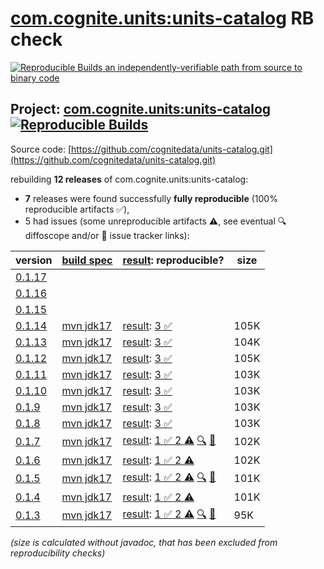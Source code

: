 [com.cognite.units:units-catalog](https://central.sonatype.com/artifact/com.cognite.units/units-catalog/versions) RB check
=======

[![Reproducible Builds](https://reproducible-builds.org/images/logos/rb.svg) an independently-verifiable path from source to binary code](https://reproducible-builds.org/)

## Project: [com.cognite.units:units-catalog](https://central.sonatype.com/artifact/com.cognite.units/units-catalog/versions) [![Reproducible Builds](https://img.shields.io/endpoint?url=https://raw.githubusercontent.com/jvm-repo-rebuild/reproducible-central/master/content/com/cognite/units/units-catalog/badge.json)](https://github.com/jvm-repo-rebuild/reproducible-central/blob/master/content/com/cognite/units/units-catalog/README.md)

Source code: [https://github.com/cognitedata/units-catalog.git](https://github.com/cognitedata/units-catalog.git)

rebuilding **12 releases** of com.cognite.units:units-catalog:
- **7** releases were found successfully **fully reproducible** (100% reproducible artifacts :white_check_mark:),
- 5 had issues (some unreproducible artifacts :warning:, see eventual :mag: diffoscope and/or :memo: issue tracker links):

| version | [build spec](/BUILDSPEC.md) | [result](https://reproducible-builds.org/docs/jvm/): reproducible? | size |
| -- | --------- | ------ | -- |
| [0.1.17](https://central.sonatype.com/artifact/com.cognite.units/units-catalog/0.1.17/pom) | | | |
| [0.1.16](https://central.sonatype.com/artifact/com.cognite.units/units-catalog/0.1.16/pom) | | | |
| [0.1.15](https://central.sonatype.com/artifact/com.cognite.units/units-catalog/0.1.15/pom) | | | |
| [0.1.14](https://central.sonatype.com/artifact/com.cognite.units/units-catalog/0.1.14/pom) | [mvn jdk17](units-catalog-0.1.14.buildspec) | [result](units-catalog-0.1.14.buildinfo): [3 :white_check_mark: ](units-catalog-0.1.14.buildcompare) | 105K |
| [0.1.13](https://central.sonatype.com/artifact/com.cognite.units/units-catalog/0.1.13/pom) | [mvn jdk17](units-catalog-0.1.13.buildspec) | [result](units-catalog-0.1.13.buildinfo): [3 :white_check_mark: ](units-catalog-0.1.13.buildcompare) | 104K |
| [0.1.12](https://central.sonatype.com/artifact/com.cognite.units/units-catalog/0.1.12/pom) | [mvn jdk17](units-catalog-0.1.12.buildspec) | [result](units-catalog-0.1.12.buildinfo): [3 :white_check_mark: ](units-catalog-0.1.12.buildcompare) | 105K |
| [0.1.11](https://central.sonatype.com/artifact/com.cognite.units/units-catalog/0.1.11/pom) | [mvn jdk17](units-catalog-0.1.11.buildspec) | [result](units-catalog-0.1.11.buildinfo): [3 :white_check_mark: ](units-catalog-0.1.11.buildcompare) | 103K |
| [0.1.10](https://central.sonatype.com/artifact/com.cognite.units/units-catalog/0.1.10/pom) | [mvn jdk17](units-catalog-0.1.10.buildspec) | [result](units-catalog-0.1.10.buildinfo): [3 :white_check_mark: ](units-catalog-0.1.10.buildcompare) | 103K |
| [0.1.9](https://central.sonatype.com/artifact/com.cognite.units/units-catalog/0.1.9/pom) | [mvn jdk17](units-catalog-0.1.9.buildspec) | [result](units-catalog-0.1.9.buildinfo): [3 :white_check_mark: ](units-catalog-0.1.9.buildcompare) | 103K |
| [0.1.8](https://central.sonatype.com/artifact/com.cognite.units/units-catalog/0.1.8/pom) | [mvn jdk17](units-catalog-0.1.8.buildspec) | [result](units-catalog-0.1.8.buildinfo): [3 :white_check_mark: ](units-catalog-0.1.8.buildcompare) | 103K |
| [0.1.7](https://central.sonatype.com/artifact/com.cognite.units/units-catalog/0.1.7/pom) | [mvn jdk17](units-catalog-0.1.7.buildspec) | [result](units-catalog-0.1.7.buildinfo): [1 :white_check_mark:  2 :warning:](units-catalog-0.1.7.buildcompare) [:mag:](units-catalog-0.1.7.diffoscope) [:memo:](https://github.com/cognitedata/units-catalog/pull/43) | 102K |
| [0.1.6](https://central.sonatype.com/artifact/com.cognite.units/units-catalog/0.1.6/pom) | [mvn jdk17](units-catalog-0.1.6.buildspec) | [result](units-catalog-0.1.6.buildinfo): [1 :white_check_mark:  2 :warning:](units-catalog-0.1.6.buildcompare) | 102K |
| [0.1.5](https://central.sonatype.com/artifact/com.cognite.units/units-catalog/0.1.5/pom) | [mvn jdk17](units-catalog-0.1.5.buildspec) | [result](units-catalog-0.1.5.buildinfo): [1 :white_check_mark:  2 :warning:](units-catalog-0.1.5.buildcompare) [:mag:](units-catalog-0.1.5.diffoscope) [:memo:](https://github.com/cognitedata/units-catalog/pull/43) | 101K |
| [0.1.4](https://central.sonatype.com/artifact/com.cognite.units/units-catalog/0.1.4/pom) | [mvn jdk17](units-catalog-0.1.4.buildspec) | [result](units-catalog-0.1.4.buildinfo): [1 :white_check_mark:  2 :warning:](units-catalog-0.1.4.buildcompare) | 101K |
| [0.1.3](https://central.sonatype.com/artifact/com.cognite.units/units-catalog/0.1.3/pom) | [mvn jdk17](units-catalog-0.1.3.buildspec) | [result](units-catalog-0.1.3.buildinfo): [1 :white_check_mark:  2 :warning:](units-catalog-0.1.3.buildcompare) [:mag:](units-catalog-0.1.3.diffoscope) [:memo:](https://github.com/cognitedata/units-catalog/pull/43) | 95K |

<i>(size is calculated without javadoc, that has been excluded from reproducibility checks)</i>
